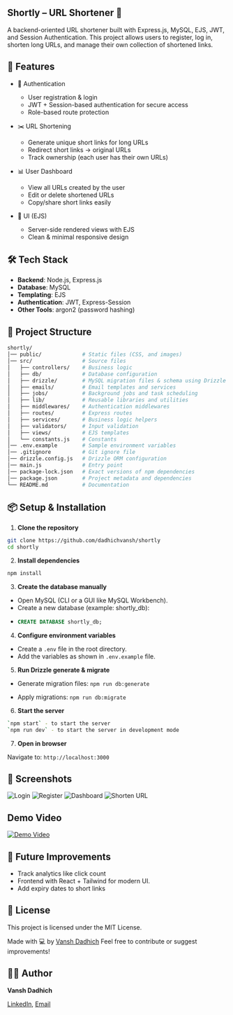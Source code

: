 ## Shortly – URL Shortener 🔗

A backend-oriented URL shortener built with Express.js, MySQL, EJS, JWT, and Session Authentication.
This project allows users to register, log in, shorten long URLs, and manage their own collection of shortened links.

## 🚀 Features

- 🔑 Authentication

  - User registration & login
  - JWT + Session-based authentication for secure access
  - Role-based route protection

- ✂️ URL Shortening

  - Generate unique short links for long URLs
  - Redirect short links → original URLs
  - Track ownership (each user has their own URLs)

- 📊 User Dashboard

  - View all URLs created by the user
  - Edit or delete shortened URLs
  - Copy/share short links easily

- 🎨 UI (EJS)

  - Server-side rendered views with EJS
  - Clean & minimal responsive design

## 🛠️ Tech Stack

- **Backend**: Node.js, Express.js
- **Database**: MySQL
- **Templating**: EJS
- **Authentication**: JWT, Express-Session
- **Other Tools**: argon2 (password hashing)

## 📁 Project Structure

```bash
shortly/
│── public/             # Static files (CSS, and images)
│── src/                # Source files
│   ├── controllers/    # Business logic
│   ├── db/             # Database configuration
│   ├── drizzle/        # MySQL migration files & schema using Drizzle ORM
│   ├── emails/         # Email templates and services
│   ├── jobs/           # Background jobs and task scheduling
│   ├── lib/            # Reusable libraries and utilities
│   ├── middlewares/    # Authentication middlewares
│   ├── routes/         # Express routes
│   ├── services/       # Business logic helpers
│   ├── validators/     # Input validation
│   ├── views/          # EJS templates
│   └── constants.js    # Constants
│── .env.example        # Sample environment variables
│── .gitignore          # Git ignore file
│── drizzle.config.js   # Drizzle ORM configuration
│── main.js             # Entry point
│── package-lock.json   # Exact versions of npm dependencies
│── package.json        # Project metadata and dependencies
└── README.md           # Documentation
```

## 📦 Setup & Installation

1. **Clone the repository**

```bash
git clone https://github.com/dadhichvansh/shortly
cd shortly
```

2. **Install dependencies**

```bash
npm install
```

3. **Create the database manually**

- Open MySQL (CLI or a GUI like MySQL Workbench).
- Create a new database (example: shortly_db):
- ```sql
  CREATE DATABASE shortly_db;
  ```

4. **Configure environment variables**

- Create a `.env` file in the root directory.
- Add the variables as shown in `.env.example` file.

5. **Run Drizzle generate & migrate**

- Generate migration files: `npm run db:generate`

- Apply migrations: `npm run db:migrate`

6. **Start the server**

```bash
`npm start` - to start the server
`npm run dev` - to start the server in development mode
```

7. **Open in browser**

Navigate to: `http://localhost:3000`

## 📸 Screenshots

![Login](https://ibb.co/VcGJYNCH)
![Register](https://ibb.co/0jBpLhgh)
![Dashboard](https://ibb.co/qYscSsFD)
![Shorten URL](https://ibb.co/RpMWhh1J)

## Demo Video

[![Demo Video](https://img.youtube.com/vi/SxtFtUiP0s0/0.jpg)](https://www.youtube.com/watch?v=SxtFtUiP0s0)

## 🧹 Future Improvements

- Track analytics like click count
- Frontend with React + Tailwind for modern UI.
- Add expiry dates to short links

## 📄 License

This project is licensed under the MIT License.

Made with 💻 by [Vansh Dadhich](https://github.com/dadhichvansh)
Feel free to contribute or suggest improvements!

## 👨‍💻 Author

**Vansh Dadhich**

[LinkedIn](https://www.linkedin.com/in/vansh-dadhich-810217246/),
[Email](mailto:dadhichvansh46@gmail.com)
